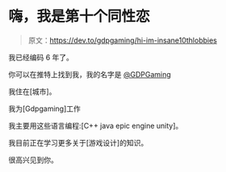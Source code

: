 # 嗨，我是第十个同性恋

> 原文：<https://dev.to/gdpgaming/hi-im-insane10thlobbies>

我已经编码 6 年了。

你可以在推特上找到我，我的名字是 [@GDPGaming](https://twitter.com/GDPGaming)

我住在[城市]。

我为[Gdpgaming]工作

我主要用这些语言编程:[C++ java epic engine unity]。

我目前正在学习更多关于[游戏设计]的知识。

很高兴见到你。